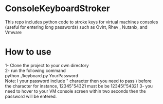 # ConsoleKeyboardStroker
This repo includes python code to stroke keys for virtual machines consoles (useful for entering long passwords) such as Ovirt, Rhev , Nutanix, and Vmware
# How to use
1- Clone the project to your own directory <br />
2- run the following command <br />
   python ./keyboard.py YourPassword <br />
Note: I your password include " character then you need to pass \ before the character for instance, 12345"54321 must be be 12345\\"54321
3- you need to hover to your VM console screen within two seconds then the password will be entered.

